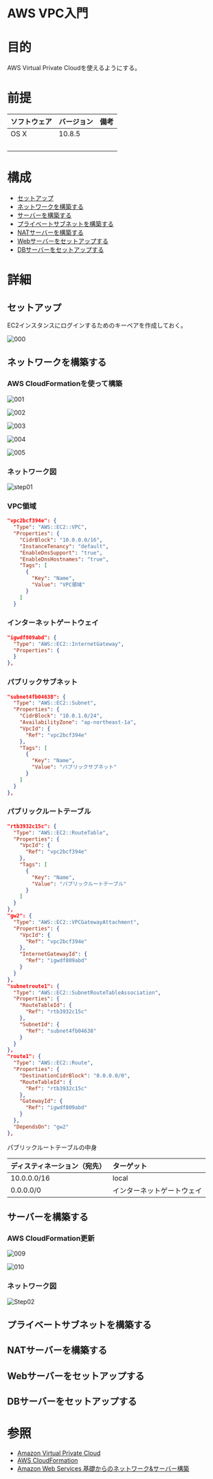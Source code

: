 AWS VPC入門
===
# 目的
AWS Virtual Private Cloudを使えるようにする。

# 前提
| ソフトウェア     | バージョン    | 備考         |
|:---------------|:-------------|:------------|
| OS X           |10.8.5        |             |
|           　　　|        |             |

# 構成
+ [セットアップ](#0)
+ [ネットワークを構築する](#1)
+ [サーバーを構築する](#2)
+ [プライベートサブネットを構築する](#3)
+ [NATサーバーを構築する](#4)
+ [Webサーバーをセットアップする](#5)
+ [DBサーバーをセットアップする](#6)

# 詳細
## <a name="0">セットアップ</a>
EC2インスタンスにログインするためのキーペアを作成しておく。

![000](https://farm4.staticflickr.com/3931/15424184472_dace4a410c.jpg)

## <a name="1">ネットワークを構築する</a>

### AWS CloudFormationを使って構築

![001](https://farm4.staticflickr.com/3935/15237903678_8c755f3b5c.jpg)

![002](https://farm4.staticflickr.com/3934/15424156562_e4f633bec6.jpg)

![003](https://farm6.staticflickr.com/5599/15424156492_b11500a235.jpg)

![004](https://farm6.staticflickr.com/5597/15424496355_1cdfd73448.jpg)

![005](https://farm3.staticflickr.com/2944/15424156452_cca9c30a8e.jpg)

### ネットワーク図

![step01](https://farm6.staticflickr.com/5598/15421319621_ef766a9599.jpg)

### VPC領域
```json
"vpc2bcf394e": {
  "Type": "AWS::EC2::VPC",
  "Properties": {
    "CidrBlock": "10.0.0.0/16",
    "InstanceTenancy": "default",
    "EnableDnsSupport": "true",
    "EnableDnsHostnames": "true",
    "Tags": [
      {
        "Key": "Name",
        "Value": "VPC領域"
      }
    ]
  }
```

### インターネットゲートウェイ

```json
"igwdf809abd": {
  "Type": "AWS::EC2::InternetGateway",
  "Properties": {
  }
},
```

### パブリックサブネット

```json
"subnet4fb04638": {
  "Type": "AWS::EC2::Subnet",
  "Properties": {
    "CidrBlock": "10.0.1.0/24",
    "AvailabilityZone": "ap-northeast-1a",
    "VpcId": {
      "Ref": "vpc2bcf394e"
    },
    "Tags": [
      {
        "Key": "Name",
        "Value": "パブリックサブネット"
      }
    ]
  }
},
```

### パブリックルートテーブル

```json
"rtb3932c15c": {
  "Type": "AWS::EC2::RouteTable",
  "Properties": {
    "VpcId": {
      "Ref": "vpc2bcf394e"
    },
    "Tags": [
      {
        "Key": "Name",
        "Value": "パブリックルートテーブル"
      }
    ]
  }
},
"gw2": {
  "Type": "AWS::EC2::VPCGatewayAttachment",
  "Properties": {
    "VpcId": {
      "Ref": "vpc2bcf394e"
    },
    "InternetGatewayId": {
      "Ref": "igwdf809abd"
    }
  }
},
"subnetroute1": {
  "Type": "AWS::EC2::SubnetRouteTableAssociation",
  "Properties": {
    "RouteTableId": {
      "Ref": "rtb3932c15c"
    },
    "SubnetId": {
      "Ref": "subnet4fb04638"
    }
  }
},
"route1": {
  "Type": "AWS::EC2::Route",
  "Properties": {
    "DestinationCidrBlock": "0.0.0.0/0",
    "RouteTableId": {
      "Ref": "rtb3932c15c"
    },
    "GatewayId": {
      "Ref": "igwdf809abd"
    }
  },
  "DependsOn": "gw2"
},
```

パブリックルートテーブルの中身

| ディスティネーション（宛先）     | ターゲット    |
|:---------------|:-------------|
| 10.0.0.0/16    |local         |
|  0.0.0.0/0　　　 |インターネットゲートウェイ     |


## <a name="2">サーバーを構築する</a>

### AWS CloudFormation更新

![009](https://farm3.staticflickr.com/2948/15401841396_89fb4c28ab.jpg)

![010](https://farm3.staticflickr.com/2945/15424891045_c67d29c880.jpg)

### ネットワーク図

![Step02](https://farm3.staticflickr.com/2949/15238346547_ee71cbd547.jpg)

## <a name="3">プライベートサブネットを構築する</a>
## <a name="4">NATサーバーを構築する</a>
## <a name="5">Webサーバーをセットアップする</a>
## <a name="6">DBサーバーをセットアップする</a>

# 参照

+ [Amazon Virtual Private Cloud](http://docs.aws.amazon.com/ja_jp/AmazonVPC/latest/UserGuide/VPC_Introduction.html)
+ [AWS CloudFormation](http://docs.aws.amazon.com/AWSCloudFormation/latest/UserGuide/Welcome.html)
+ [Amazon Web Services 基礎からのネットワーク&サーバー構築 ](http://www.amazon.co.jp/Amazon-Web-Services-%E5%9F%BA%E7%A4%8E%E3%81%8B%E3%82%89%E3%81%AE%E3%83%8D%E3%83%83%E3%83%88%E3%83%AF%E3%83%BC%E3%82%AF-%E3%82%B5%E3%83%BC%E3%83%90%E3%83%BC%E6%A7%8B%E7%AF%89/dp/4822262960)
